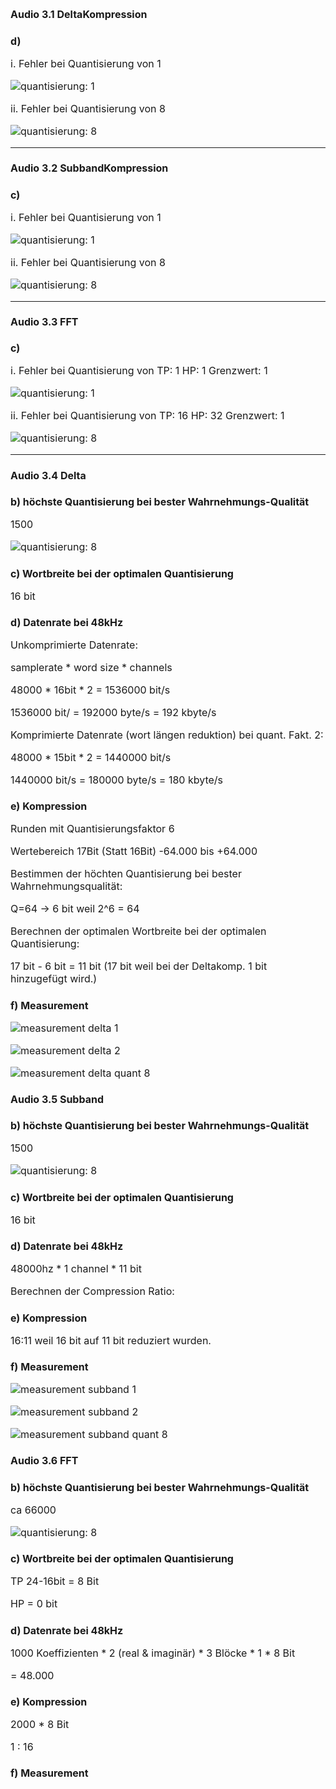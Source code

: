 <!-- $size: a4 -portrait -->

<style>
	*{
  	font-size: 12pt;
  }
</style>


# Audio 3.1 DeltaKompression
### d)

  i. Fehler bei Quantisierung von 1

![quantisierung: 1](AssetsAudio/delta1.PNG)

  ii. Fehler bei Quantisierung von 8

![quantisierung: 8](AssetsAudio/delta8.PNG)

---

# Audio 3.2 SubbandKompression
### c)
  i. Fehler bei Quantisierung von 1

![quantisierung: 1](AssetsAudio/subband1.PNG)

  ii. Fehler bei Quantisierung von 8

![quantisierung: 8](AssetsAudio/subband8.PNG)

---

# Audio 3.3 FFT
### c)
  i. Fehler bei Quantisierung von TP: 1 HP: 1 Grenzwert: 1

![quantisierung: 1](AssetsAudio/Error1-1.jpg)

  ii. Fehler bei Quantisierung von TP: 16 HP: 32 Grenzwert: 1

![quantisierung: 8](AssetsAudio/Error16-32.jpg)

---

# Audio 3.4 Delta
### b) höchste Quantisierung bei bester Wahrnehmungs-Qualität

  1500

![quantisierung: 8](AssetsAudio/quantisierungsfaktor.PNG)

### c) Wortbreite bei der optimalen Quantisierung

  16 bit

### d) Datenrate bei 48kHz

  Unkomprimierte Datenrate:

  samplerate \* word size \* channels

  48000 \* 16bit \* 2 = 1536000 bit/s

  1536000 bit/ = 192000 byte/s = 192 kbyte/s

  Komprimierte Datenrate (wort längen reduktion) bei quant. Fakt. 2:

  48000 \* 15bit \* 2 = 1440000 bit/s

  1440000 bit/s = 180000 byte/s = 180 kbyte/s

### e) Kompression

  Runden mit Quantisierungsfaktor 6

  Wertebereich 17Bit (Statt 16Bit)
  -64.000 bis +64.000

  Bestimmen der höchten Quantisierung bei bester Wahrnehmungsqualität:

  Q=64 -> 6 bit weil 2^6 = 64

  Berechnen der optimalen Wortbreite bei der optimalen Quantisierung:

  17 bit - 6 bit = 11 bit (17 bit weil bei der Deltakomp. 1 bit hinzugefügt wird.)

### f) Measurement


 ![measurement delta 1](AssetsAudio/delta.PNG)

 ![measurement delta 2](AssetsAudio/delta2.PNG)

 ![measurement delta quant 8](AssetsAudio/delta8.PNG)

# Audio 3.5 Subband
### b) höchste Quantisierung bei bester Wahrnehmungs-Qualität

1500

![quantisierung: 8](AssetsAudio/quantisierungsfaktor.PNG)

### c) Wortbreite bei der optimalen Quantisierung

16 bit

### d) Datenrate bei 48kHz

  48000hz \* 1 channel \* 11 bit

  Berechnen der Compression Ratio:

### e) Kompression

  16:11 weil 16 bit auf 11 bit reduziert wurden.

### f) Measurement

 ![measurement subband 1](AssetsAudio/subband.PNG)

 ![measurement subband 2](AssetsAudio/subband2.PNG)

 ![measurement subband quant 8](AssetsAudio/subband8.PNG)

# Audio 3.6 FFT
### b) höchste Quantisierung bei bester Wahrnehmungs-Qualität

ca 66000

![quantisierung: 8](AssetsAudio/FFT-quantisierungsfaktor.JPG)

### c) Wortbreite bei der optimalen Quantisierung

TP 24-16bit = 8 Bit

HP = 0 bit

### d) Datenrate bei 48kHz
1000 Koeffizienten * 2 (real & imaginär) * 3 Blöcke * 1 * 8 Bit

= 48.000

### e) Kompression

2000 * 8 Bit 

1 : 16

### f) Measurement



















